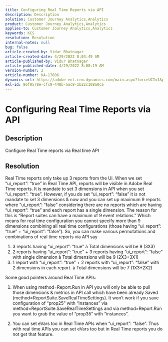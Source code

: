 ```yaml
---
title: Configuring Real Time Reports via API
description: Description
solution: Customer Journey Analytics,Analytics
product: Customer Journey Analytics,Analytics
applies-to: Customer Journey Analytics,Analytics
keywords: KCS
resolution: Resolution
internal-notes: null
bug: false
article-created-by: Vidur Bhatnagar
article-created-date: 4/29/2022 8:04:49 AM
article-published-by: Vidur Bhatnagar
article-published-date: 4/29/2022 8:08:19 AM
version-number: 2
article-number: KA-17606
dynamics-url: https://adobe-ent.crm.dynamics.com/main.aspx?forceUCI=1&pagetype=entityrecord&etn=knowledgearticle&id=98a76807-93c7-ec11-a7b6-0022480a1de4
exl-id: 86f0578e-cfc9-448b-aac8-1b22c108a0ca
---
```

# Configuring Real Time Reports via API

## Description


Configure Real Time reports via Real time API


## Resolution


Real Time reports only take up 3 reports from the UI.
 When we set “ui_report”: “true” in Real Time API, reports will be visible in Adobe Real Time reports. It is mandate to set 3 dimensions in API when you set “ui_report”: “true”.
 However, if you do set “ui_report”: “false” it is not mandate to set 3 dimensions & now and you can set up maximum 9 reports where “ui_report”: “false” considering there are no reports which are having “ui_report”: “true” and each report has a single dimension.
 The reason for this is “Report suites can have a maximum of 9 event relations.” Which means for real time configuration you cannot specify more than 9 dimensions combining all real time configurations (those having “ui_report”: “true” + “ui_report”: “false”).
 So, you can make various permutations and combinations of real time reports via API say

1. 3 reports having “ui_report”: “true” à Total dimensions will be 9 (3X3)
2. 2 reports having “ui_report”: “true” + 3 reports having “ui_report”: “false” with single dimension à Total dimensions will be 9 (2X3+3X1)
3. 1 report with “ui_report”: “true” + 2 reports with “ui_report”: “false” with 2 dimensions in each report. à Total dimensions will be 7 (1X3+2X2)


Some good pointers around Real Time APIs:

1. When using method=Report.Run in API you will only be able to pull those dimensions & metrics in API call which have been already Saved (method=ReportSuite.SaveRealTimeSettings). It won’t work if you save configuration of “prop25” with “instances” via method=ReportSuite.SaveRealTimeSettings and via method=Report.Run you want to grab the value of “prop35” with “instances”.

    
2. You can set eVars too in Real Time APIs when “ui_report”: “false”. Thus with real time APIs you can set eVars too but in Real Time reports you do not get that feature.
